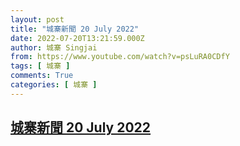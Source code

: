 ```yaml
---
layout: post
title: "城寨新聞 20 July 2022"
date: 2022-07-20T13:21:59.000Z
author: 城寨 Singjai
from: https://www.youtube.com/watch?v=psLuRA0CDfY
tags: [ 城寨 ]
comments: True
categories: [ 城寨 ]
---
```

<!--1658323319000-->
[城寨新聞 20 July 2022](https://www.youtube.com/watch?v=psLuRA0CDfY)
------

<div>

</div>
